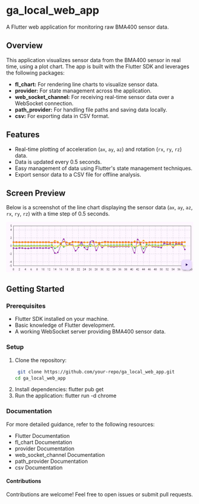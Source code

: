 # ga_local_web_app

A Flutter web application for monitoring raw BMA400 sensor data.

## Overview

This application visualizes sensor data from the BMA400 sensor in real time, using a plot chart. The app is built with the Flutter SDK and leverages the following packages:

- **fl_chart:** For rendering line charts to visualize sensor data.
- **provider:** For state management across the application.
- **web_socket_channel:** For receiving real-time sensor data over a WebSocket connection.
- **path_provider:** For handling file paths and saving data locally.
- **csv:** For exporting data in CSV format.

## Features

- Real-time plotting of acceleration (`ax`, `ay`, `az`) and rotation (`rx`, `ry`, `rz`) data.
- Data is updated every 0.5 seconds.
- Easy management of data using Flutter's state management techniques.
- Export sensor data to a CSV file for offline analysis.

## Screen Preview

Below is a screenshot of the line chart displaying the sensor data (`ax`, `ay`, `az`, `rx`, `ry`, `rz`) with a time step of 0.5 seconds.


![Sensor Data Chart](assets/images/Capture.JPG)

## Getting Started

### Prerequisites

- Flutter SDK installed on your machine.
- Basic knowledge of Flutter development.
- A working WebSocket server providing BMA400 sensor data.

### Setup

1. Clone the repository:
    ```bash
     git clone https://github.com/your-repo/ga_local_web_app.git
    cd ga_local_web_app
2. Install dependencies:
    flutter pub get
3. Run the application:
    flutter run -d chrome

### Documentation

For more detailed guidance, refer to the following resources:

- Flutter Documentation
- fl_chart Documentation
- provider Documentation
- web_socket_channel Documentation
- path_provider Documentation
- csv Documentation

#### Contributions

Contributions are welcome! Feel free to open issues or submit pull requests.